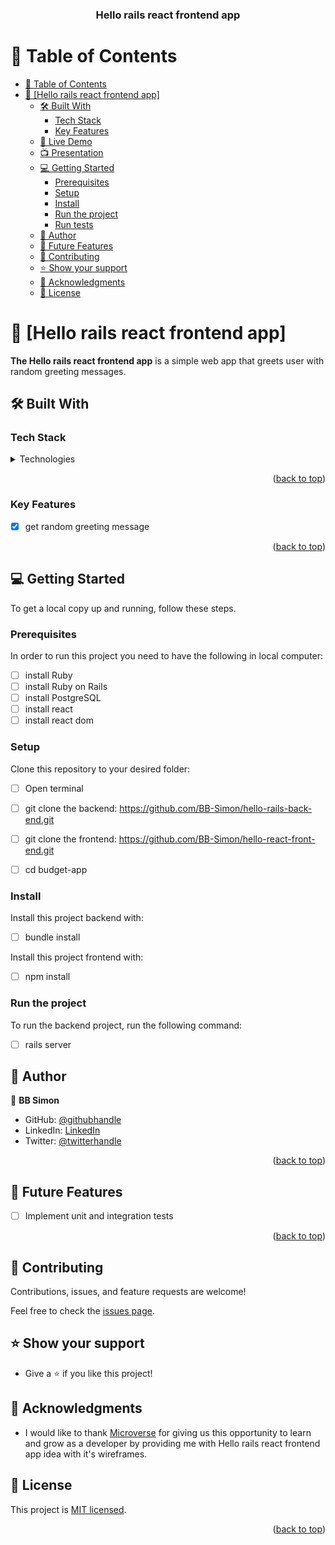 <a name="readme-top"></a>

<div align="center">
  <h3><b>Hello rails react frontend app</b></h3>
</div>

# 📗 Table of Contents

- [📗 Table of Contents](#-table-of-contents)
- [📖 \[Hello rails react frontend app\] ](#-budget-app-)
  - [🛠 Built With ](#-built-with-)
    - [Tech Stack ](#tech-stack-)
    - [Key Features ](#key-features-)
  - [🚀 Live Demo](#live-demo)
  - [📺 Presentation ](#presentation)
  - [💻 Getting Started ](#-getting-started-)
    - [Prerequisites](#prerequisites)
    - [Setup](#setup)
    - [Install](#install)
    - [Run the project](#run-the-project)
    - [Run tests](#run-tests)
  - [👤 Author ](#-author-)
  - [🔭 Future Features ](#-future-features-)
  - [🤝 Contributing ](#-contributing-)
  - [⭐️ Show your support ](#️-show-your-support-)
  - [🙏 Acknowledgments ](#-acknowledgments-)
  - [📝 License ](#-license-)

<!-- PROJECT DESCRIPTION -->

# 📖 [Hello rails react frontend app] <a name="about-project"></a>

**The Hello rails react frontend app** is a simple web app that greets user with random greeting messages.

## 🛠 Built With <a name="built-with-Ruby"></a>

### Tech Stack <a name="tech-stack"></a>

<details>
<summary>Technologies</summary>
  <ul>
    <li><a href="https://www.ruby-lang.org/en/">Ruby</a></li>
    <li><a href="https://rubyonrails.org/">Ruby on Rails</a></li>
    <li><a href="https://www.postgresql.org/">PostgreSQL</a></li>
    <li><a href="https://legacy.reactjs.org/">React</a></li>
  </ul>
</details>

<p align="right">(<a href="#readme-top">back to top</a>)</p>

<!-- Features -->

### Key Features <a name="key-features"></a>
- [x] get random greeting message


<p align="right">(<a href="#readme-top">back to top</a>)</p>

<!-- GETTING STARTED -->

## 💻 Getting Started <a name="getting-started"></a>

To get a local copy up and running, follow these steps.

### Prerequisites

In order to run this project you need to have the following in local computer:

- [ ] install Ruby
- [ ] install Ruby on Rails
- [ ] install PostgreSQL
- [ ] install react
- [ ] install react dom

### Setup

Clone this repository to your desired folder:

- [ ] Open terminal
- [ ] git clone the backend: https://github.com/BB-Simon/hello-rails-back-end.git
- [ ] git clone the frontend: https://github.com/BB-Simon/hello-react-front-end.git
- [ ] cd budget-app
  

### Install

Install this project backend with:

 - [ ] bundle install

Install this project frontend with:

 - [ ] npm install


### Run the project

To run the backend project, run the following command:

- [ ] rails server

<!-- AUTHORS -->

## 👤 Author <a name="authors"></a>

👤 **BB Simon**

- GitHub: [@githubhandle](https://github.com/BB-Simon) 
- LinkedIn: [LinkedIn](https://www.linkedin.com/in/bb-simon/)
- Twitter: [@twitterhandle](https://twitter.com/bb_s_imon) 


<p align="right">(<a href="#readme-top">back to top</a>)</p>

<!-- FUTURE FEATURES -->

## 🔭 Future Features <a name="future-features"></a>

- [ ] Implement unit and integration tests

<p align="right">(<a href="#readme-top">back to top</a>)</p>

<!-- CONTRIBUTING -->

## 🤝 Contributing <a name="contributing"></a>

Contributions, issues, and feature requests are welcome!

Feel free to check the [issues page](https://github.com/BB-Simon/hello-rails-back-end.git/issues).


<!-- SUPPORT -->

## ⭐️ Show your support <a name="support"></a>

- Give a ⭐️ if you like this project!


<!-- ACKNOWLEDGEMENTS -->

## 🙏 Acknowledgments <a name="acknowledgements"></a>

-  I would like to thank [Microverse](https://www.microverse.org/) for giving us this opportunity to learn and grow as a developer by providing me with Hello rails react frontend app idea with it's wireframes.


<!-- LICENSE -->

## 📝 License <a name="license"></a>

This project is [MIT licensed](./LICENSE).

<p align="right">(<a href="#readme-top">back to top</a>)</p>
